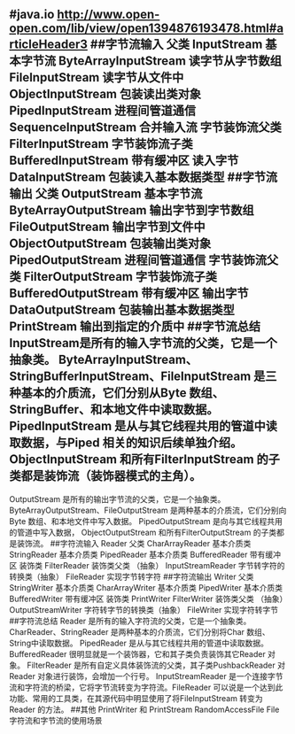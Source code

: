 #java.io
http://www.open-open.com/lib/view/open1394876193478.html#articleHeader3
##字节流输入
父类
InputStream
基本字节流
ByteArrayInputStream  读字节从字节数组
FileInputStream   读字节从文件中
ObjectInputStream     包装读出类对象 
PipedInputStream   进程间管道通信
SequenceInputStream 合并输入流
字节装饰流父类
FilterInputStream 
字节装饰流子类
BufferedInputStream   带有缓冲区  读入字节
DataInputStream   包装读入基本数据类型
##字节流输出
父类
OutputStream
基本字节流
ByteArrayOutputStream  输出字节到字节数组
FileOutputStream  输出字节到文件中
ObjectOutputStream 包装输出类对象
PipedOutputStream 进程间管道通信
字节装饰流父类 
FilterOutputStream
字节装饰流子类
BufferedOutputStream 带有缓冲区  输出字节
DataOutputStream 包装输出基本数据类型
PrintStream 输出到指定的介质中
##字节流总结
InputStream是所有的输入字节流的父类，它是一个抽象类。
ByteArrayInputStream、StringBufferInputStream、FileInputStream 是三种基本的介质流，它们分别从Byte 数组、StringBuffer、和本地文件中读取数据。
PipedInputStream 是从与其它线程共用的管道中读取数据，与Piped 相关的知识后续单独介绍。
ObjectInputStream 和所有FilterInputStream 的子类都是装饰流（装饰器模式的主角）。
-------------
OutputStream 是所有的输出字节流的父类，它是一个抽象类。
ByteArrayOutputStream、FileOutputStream 是两种基本的介质流，它们分别向Byte 数组、和本地文件中写入数据。
PipedOutputStream 是向与其它线程共用的管道中写入数据，
ObjectOutputStream 和所有FilterOutputStream 的子类都是装饰流。
##字符流输入
Reader  父类
CharArrayReader  基本介质类
StringReader  基本介质类
PipedReader   基本介质类
BufferedReader 带有缓冲区 装饰类
FilterReader  装饰类父类 （抽象）
InputStreamReader  字节转字符的转换类（抽象）
FileReader 实现字节转字符
##字符流输出
Writer   父类       
StringWriter 基本介质类
CharArrayWriter 基本介质类
PipedWriter 基本介质类
BufferedWriter 带有缓冲区 装饰类
PrintWriter 
FilterWriter 装饰类父类 （抽象）
OutputStreamWriter 字符转字节的转换类（抽象）
FileWriter 实现字符转字节
##字符流总结
Reader 是所有的输入字符流的父类，它是一个抽象类。
CharReader、StringReader 是两种基本的介质流，它们分别将Char 数组、String中读取数据。
PipedReader 是从与其它线程共用的管道中读取数据。
BufferedReader 很明显就是一个装饰器，它和其子类负责装饰其它Reader 对象。
FilterReader 是所有自定义具体装饰流的父类，其子类PushbackReader 对Reader 对象进行装饰，会增加一个行号。
InputStreamReader 是一个连接字节流和字符流的桥梁，它将字节流转变为字符流。FileReader 可以说是一个达到此功能、常用的工具类，在其源代码中明显使用了将FileInputStream 转变为Reader 的方法。
##其他
PrintWriter 和 PrintStream
RandomAccessFile
File
字符流和字节流的使用场景
